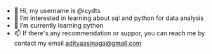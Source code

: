- 👋 Hi, my username is @icydts
- 👀 I’m interested in learning about sql and python for data analysis
- 🌱 I’m currently learning python
- 📫 If there's any recommendation or suppor, you can reach me by contact my email adityaasinaga@gmail.com
  
